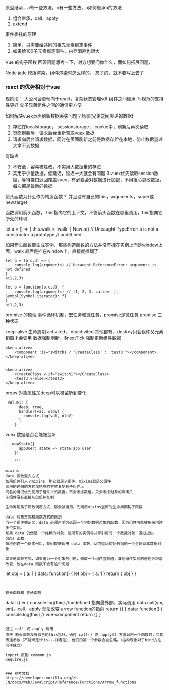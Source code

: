 原型继承，a有一些方法，b有一些方法，a如何继承b的方法

1. 组合继承，call，apply
2. extend

事件委托的原理

1. 简单，只需要给共同的祖先元素绑定事件
2. 如果给100子元素绑定事件，内存消耗也很大

Vue 的钩子函数
回答问题思考一下，对方想要问你什么，而如何拓展问题，

Node jade 模版渲染，组件渲染时怎么样的，
忘了的，就不要写上去了

### react 的优势相对于vue

现阶段： 大公司会更倾向于react，复杂状态管理sdf
组件之间继承
Ts规范的支持性更好
父子兄弟组件之间的通信更方便

如何解决vuex页面刷新数据丢失问题？场景(兄弟之间传递的数据)

   1. 存贮在localstorage， sessionstorage， cookie中，刷新后再次读取
   2. 页面刷新后，请求后台重新获取vuex 数据
   3. 请求向后台请求数据，同时在页面刷新之前将数据存贮在本地，防止数据量过大拿不到数据

有缺点

   1. 不安全，容易被篡改，不实用大数据量的存贮
   2. 实用于少量数据，低延迟，延迟一大就会有问题
   3.vuex优先读取session数据，等待接口返回覆盖vuex，有必要会对数据进行加密，不用担心篡改数据，每次都是最新的数据

箭头函数为什么作为构造函数？
并且没有自己的this，arguments，super或new.target

函数调用箭头函数， this指向它的上下文，不管箭头函数在哪里调用，this指向它所处的环境

let a = () => {
    this.walk = 'walk'
}
New a() // Uncaught TypeError: a is not a constructor
a.prototype // undefined

如果箭头函数能生成实例，那些构造函数的方法并没有挂在实例上而是window上面，walk 最后是挂在window上，直接就推翻了

```
let a = (b,c,d) => {
    console.log(arguments) // Uncaught ReferenceError: arguments is not defined
}
a(1,2,3)

let b = function(b,c,d)  {
    console.log(arguments) // [1, 2, 3, callee: ƒ, Symbol(Symbol.iterator): ƒ]
}
b(1,2,3)
```

promise 的原理
事件循环机制，宏任务和微任务，promise是微任务,promise 三种状态

keep-alive 生命周期 activited， deactivited 其他都有，destroy只会组件父元素销毁才会调用
数据强制刷新，$nextTick 强制更新组件数据

```
<keep-alive>
    <component :is="switch1 ? 'CreateClass' : 'test3'"></component>
</keep-alive>


<keep-alive>
    <CreateClass v-if="switch1"></CreateClass>
    <test3 v-else></test3>
</keep-alive>
```

props 对象属性加deep可以被监听到变化

```
 value1: {
      deep: true,
      handler(val, oldV) {
        console.log(val, oldV)
      }
    }
```

vuex 数据是否会能被监听

```
...mapState({
      appUser: state => state.app.user
    })

    ```

mixins
data 函数混入方式
如果组件引入了mixins，那它就是子组件，mixins就是父组件
采用的递归的方式深拷贝的方式复制到子组件上
同名的情况优先使用子组件上的数据，不会考虑数组，只会考虑对象的深拷贝
子组件没有直接从父组件复制

生命周期钩子函数调用方式，都会被调用，先调用mixins里面的生命周期钩子函数

data 对象方式和函数方式的区别
当一个组件被定义，data 必须声明为返回一个初始数据对象的函数，因为组件可能被用来创建多个实例。
如果 data 仍然是一个纯粹的对象，则所有的实例将共享引用同一个数据对象！通过提供 data 函数，
每次创建一个新实例后，我们能够调用 data 函数，从而返回初始数据的一个全新副本数据对象

如果是函数方式，如果值为一个对象的引用，修改一个组件当前值，其他组件实例的值也会跟着改变，放在data 函数不会有这个问题
```

let obj = { a: 1 }
data: function() {
    let obj = { a: 1 }
     return {
         obj
     }
 }

```


箭头函数和 普通函数
```

data: () => {
     console.log(this) //undefined 指向最外部，实际调用 data.call(vm, vm)，call，apply 无法改变 arrow function的指向
     return {}
 }
data: function() {
     console.log(this) // vue-component
     return {}
 }

```

通过 call 或 apply 调用
由于 箭头函数没有自己的this指针，通过 call() 或 apply() 方法调用一个函数时，只能传递参数（不能绑定this---译者注），他们的第一个参数会被忽略。（这种现象对于bind方法同样成立）

import 区别 common.js
Require.js


### 参考文档
https://developer.mozilla.org/zh-CN/docs/Web/JavaScript/Reference/Functions/Arrow_functions
